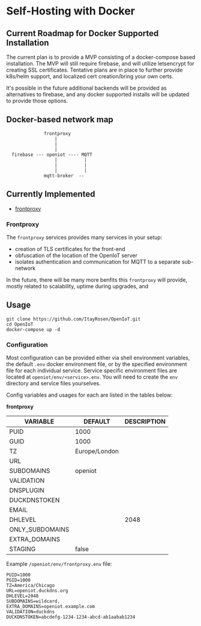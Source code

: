# Self-Hosting with Docker

## Current Roadmap for Docker Supported Installation

The current plan is to provide a MVP consisting of a docker-compose based installation.
The MVP will still require firebase, and will utilize letsencrypt for creating SSL certificates.
Tentative plans are in place to further provide k8s/helm support, and localized cert creation/bring your
own certs.

It's possible in the future additional backends will be provided as alternatives to firebase, and any docker
supported installs will be updated to provide those options.


## Docker-based network map

```
              frontproxy
                  |       
                  |         
                  |          
  firebase --- openiot ---- MQTT 
                  |          | 
                  |          | 
                  |          | 
              mqtt-broker  --
```

## Currently Implemented

- [frontproxy](#frontproxy)


### Frontproxy

The `frontproxy` services provides many services in your setup:

- creation of TLS certificates for the front-end
- obfuscation of the location of the OpenIoT server
- isolates authentication and communication for MQTT to a separate sub-network

In the future, there will be many more benfits this `frontproxy` will provide, mostly
related to scalability, uptime during upgrades, and 

## Usage


```
git clone https://github.com/ItayRosen/OpenIoT.git
cd OpenIoT
docker-compose up -d
```

### Configuration

Most configuration can be provided either via shell environment variables, the
default `.env` docker environment file, or by the specified environment
file for each individual service.  Service specific environment files
are located at `openiot/env/<service>.env`. You will need to create the `env`
directory and service files yourselves.

Config variables and usages for each are listed in the tables below:

**frontproxy**

| VARIABLE | DEFAULT | DESCRIPTION |
| -------- | ------- | ----------- |
| PUID | 1000 | |
| GUID | 1000 | |
| TZ | Europe/London | |
| URL | | |
| SUBDOMAINS | openiot | |
| VALIDATION | | |
| DNSPLUGIN | | |
| DUCKDNSTOKEN | | |
| EMAIL | | |
| DHLEVEL | | 2048 |
| ONLY_SUBDOMAINS | | |
| EXTRA_DOMAINS | | |
| STAGING | false | |

Example `/openiot/env/frontproxy.env` file:

```
PUID=1000
PGID=1000
TZ=America/Chicago
URL=openiot.duckdns.org
DHLEVEL=2048
SUBDOMAINS=wildcard,
EXTRA_DOMAINS=openiot.example.com
VALIDATION=duckdns
DUCKDNSTOKEN=abcdefg-1234-1234-abcd-ab1aabab1234
```

